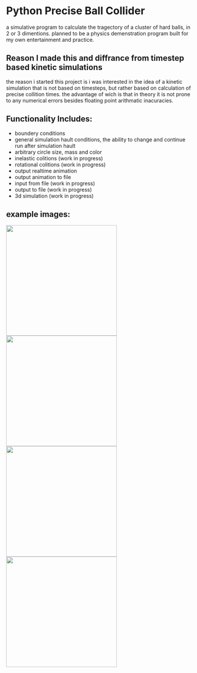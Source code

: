 # Python Precise Ball Collider
a simulative program to calculate the tragectory of a cluster of hard balls, in 2 or 3 dimentions.
planned to be a physics demenstration program built for my own entertainment and practice.

Reason I made this and diffrance from timestep based kinetic simulations
---------------------------------------------------------------
the reason i started this project is i was interested in the idea of a kinetic simulation that is not based on timesteps, but rather based on calculation of precise collition times.
the advantage of wich is that in theory it is not prone to any numerical errors besides floating point arithmatic inacuracies.

Functionality Includes:
-----------------------
- boundery conditions
- general simulation hault conditions, the ability to change and continue run after simulation hault
- arbitrary circle size, mass and color
- inelastic colitions (work in progress)
- rotational colitions (work in progress)
- output realtime animation
- output animation to file
- input from file (work in progress)
- output to file (work in progress)
- 3d simulation (work in progress)

example images:
-----------------------
<img src="https://user-images.githubusercontent.com/57775835/83323707-3e608480-a269-11ea-8a97-6fc0c76703d6.PNG" width="300">
</br>
<img src="https://user-images.githubusercontent.com/57775835/83323709-3f91b180-a269-11ea-8844-7dc0b4f7580f.PNG" width="300">
</br>
<img src="https://user-images.githubusercontent.com/57775835/199305046-d9a92c33-0690-478b-9dd4-fc4c3500ecd4.gif" width="300">
</br>
<img src="https://user-images.githubusercontent.com/57775835/199307766-a9543d66-5fa6-48de-ad85-07e454e61eae.gif" width="300">
